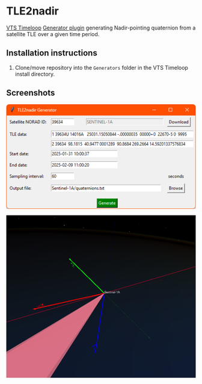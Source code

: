 

# TLE2nadir

[VTS Timeloop](https://timeloop.fr/vts/) [Generator plugin](https://timeloop.fr/static/doc/manual/pages/Data_generators_in_VTS/index.html) generating Nadir-pointing quaternion from a satellite TLE over a given time period.

## Installation instructions

1. Clone/move repository into the `Generators` folder in the VTS Timeloop install directory.

## Screenshots

![GUI screenshot](./doc/img/gui.png)

![Visualisation](./doc/img/vectors.png)
